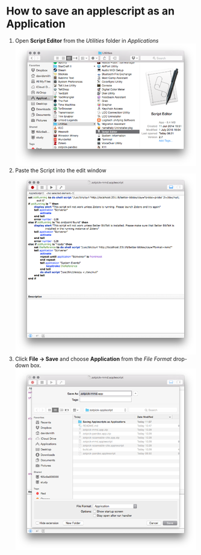 # How to save an applescript as an Application

1. Open **Script Editor** from the *Utilities* folder in *Applications*
![Script Editor](step1.png)
2. Paste the Script into the edit window
![Edit Window](step2.png)
3. Click **File -> Save** and choose **Application** from the *File Format* drop-down box.
![Save Window](step3.png)
